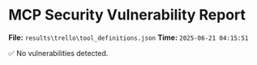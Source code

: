 # MCP Security Vulnerability Report
**File:** `results\trello\tool_definitions.json`
**Time:** `2025-06-21 04:15:51`

✅ No vulnerabilities detected.